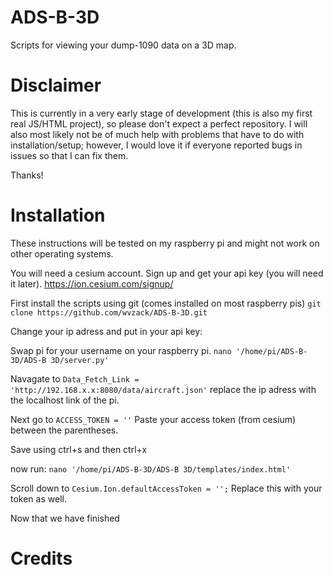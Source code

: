 # ADS-B-3D
Scripts for viewing your dump-1090 data on a 3D map.

# Disclaimer
This is currently in a very early stage of development (this is also my first real JS/HTML project), so please don't expect a perfect repository. I will also most likely not be of much help with problems that have to do with installation/setup; however, I would love it if everyone reported bugs in issues so that I can fix them. 

Thanks!
# Installation
These instructions will be tested on my raspberry pi and might not work on other operating systems.

You will need a cesium account. Sign up and get your api key (you will need it later).
https://ion.cesium.com/signup/


First install the scripts using git (comes installed on most raspberry pis)
`git clone https://github.com/wvzack/ADS-B-3D.git`

Change your ip adress and put in your api key:

Swap pi for your username on your raspberry pi.
`nano '/home/pi/ADS-B-3D/ADS-B 3D/server.py'`

Navagate to `Data_Fetch_Link = 'http://192.168.x.x:8080/data/aircraft.json'` replace the ip adress with the localhost link of the pi.

Next go to `ACCESS_TOKEN = ''` Paste your access token (from cesium) between the parentheses.

Save using ctrl+s and then ctrl+x

 now run:
`nano '/home/pi/ADS-B-3D/ADS-B 3D/templates/index.html'`

Scroll down to `Cesium.Ion.defaultAccessToken = '';` Replace this with your token as well.

Now that we have finished 

# Credits
